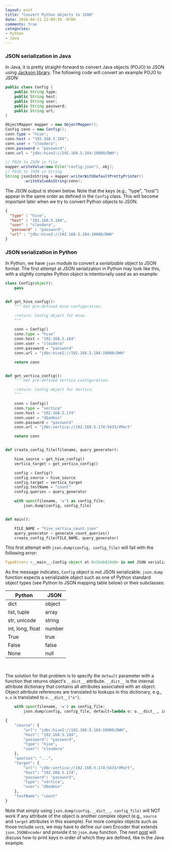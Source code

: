 ```yaml
---
layout: post
title: "Convert Python objects to JSON"
date: 2016-04-21 22:09:50 -0700
comments: true
categories: 
- Python
- Java
---
```


### JSON serialization in Java

In Java, it is pretty straight-forward to convert Java objects (POJO) to JSON using [Jackson library](https://github.com/FasterXML/jackson).
The following code will convert an example POJO to JSON:

``` java Example POJO
public class Config {
	public String type;
	public String host;
	public String user;
	public String password;
	public String url;
}
```

``` java Jackson examples
ObjectMapper mapper = new ObjectMapper();
Config conn = new Config();
conn.type = "hive";
conn.host = "192.168.5.184";
conn.user = "cloudera";
conn.password = "password";
conn.url = "jdbc:hive2://192.168.5.184:10000/DWH";

// POJO to JSON in file
mapper.writeValue(new File("config.json"), obj);
// POJO to JSON in String
String jsonInString = mapper.writerWithDefaultPrettyPrinter()
		.writeValueAsString(conn);
```

The JSON output is shown below. 
Note that the keys (e.g., "type", "host") appear in the same order as defined in the `Config` class.
This will become important later when we try to convert Python objects to JSON.

``` json JSON representation of Config object
{
  "type" : "hive",
  "host" : "192.168.5.184",
  "user" : "cloudera",
  "password" : "password",
  "url" : "jdbc:hive2://192.168.5.184:10000/DWH"
}
```

### JSON serialization in Python

In Python, we have `json` module to convert a *serializable* object to JSON format.
The first attempt at JSON serialization in Python may look like this, with a slightly complex Python object is intentionally used as an example:

``` python First attempt at JSON serialization
class Config(object):
    pass


def get_hive_config():
    """ Get pre-defined Hive configuration.

    :return: Config object for Hive.
    """

    conn = Config()
    conn.type = "hive"
    conn.host = "192.168.5.184"
    conn.user = "cloudera"
    conn.password = "password"
    conn.url = "jdbc:hive2://192.168.5.184:10000/DWH"

    return conn


def get_vertica_config():
    """ Get pre-defined Vertica configuration.

    :return: Config object for Vertica.
    """

    conn = Config()
    conn.type = "vertica"
    conn.host = "192.168.5.174"
    conn.user = "dbadmin"
    conn.password = "password"
    conn.url = "jdbc:vertica://192.168.5.174:5433/VMart"

    return conn


def create_config_file(filename, query_generator):

    hive_source = get_hive_config()
    vertica_target = get_vertica_config()

    config = Config()
    config.source = hive_source
    config.target = vertica_target
    config.testName = "count"
    config.queries = query_generator

    with open(filename, 'w') as config_file:
        json.dump(config, config_file)


def main():

    FILE_NAME = "hive_vertica_count.json"
    query_generator = generate_count_queries()
    create_config_file(FILE_NAME, query_generator)
```

This first attempt with `json.dump(config, config_file)` will fail with the following error:

``` python JSON serialization error
TypeError: <__main__.Config object at 0x10ab824d0> is not JSON serializable
```

As the message indicates, `Config` object is not JSON serializable. 
`json.dump` function expects a serializable object such as one of Python standard object types (see Python to JSON mapping table below) or their subclasses.

| Python | JSON |
| --- | --- |
| dict | object |
| list, tuple | array |
| str, unicode | string |
| int, long, float | number |
| True | true |
| False | false |
| None | null |

<br>

The solution for that problem is to specify the `default` parameter with a function that returns object's `__dict__` attribute.
`__dict__` is the internal attribute dictionary that contains all attributes associated with an object.
Object attribute references are translated to lookups in this dictionary, e.g., `o.x` is translated to `o.__dict__["x"]`.

``` python Correct options
    with open(filename, 'w') as config_file:
        json.dump(config, config_file, default=lambda o: o.__dict__, indent=4)
```

``` python Pretty print without ordering
{
    "source": {
        "url": "jdbc:hive2://192.168.5.184:10000/DWH", 
        "host": "192.168.5.184", 
        "password": "password", 
        "type": "hive", 
        "user": "cloudera"
    }, 
    "queries": "...", 
    "target": {
        "url": "jdbc:vertica://192.168.5.174:5433/VMart", 
        "host": "192.168.5.174", 
        "password": "password", 
        "type": "vertica", 
        "user": "dbadmin"
    }, 
    "testName": "count"
}
```

Note that simply using `json.dump(config.__dict__, config_file)` will NOT work if any attribute of the object is another complex object (e.g., `source` and `target` attributes in this example).
For more complex objects such as those include `set`s, we may have to define our own Encoder that extends `json.JSONEncoder` and provide it to `json.dump` function.
The next [post](/blog/2016/04/25/convert-python-objects-to-json-ordered-keys/) will discuss how to print keys in order of which they are defined, like in the Java example.